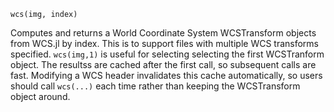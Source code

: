 ```
wcs(img, index)
```

Computes and returns a World Coordinate System WCSTransform objects from WCS.jl by index. This is to support files with multiple WCS transforms specified. `wcs(img,1)` is useful for selecting selecting the first WCSTranform object. The resultss are cached after the first call, so subsequent calls are fast. Modifying a WCS header invalidates this cache automatically, so users should call `wcs(...)` each time rather than keeping the WCSTransform object around.
